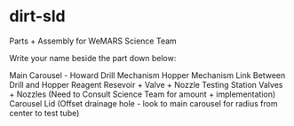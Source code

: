 # dirt-sld
Parts + Assembly for WeMARS Science Team

Write your name beside the part down below:

Main Carousel - Howard
Drill Mechanism
Hopper Mechanism
Link Between Drill and Hopper
Reagent Resevoir + Valve + Nozzle
Testing Station Valves + Nozzles (Need to Consult Science Team for amount + implementation)
Carousel Lid (Offset drainage hole - look to main carousel for radius from center to test tube)





